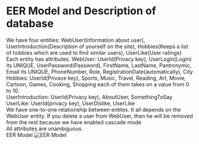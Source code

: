# EER Model and Description of database
We have four entities: WebUser(Information about user), UserIntroduction(Description of yourself on the site), Hobbies(Keeps a list of hobbies which are used to find similar users), UserLike(User ratings)  
Each entity has attributes.
WebUser: UserId(Privacy key), UserLogin(Login) its UNIQUE, UserPassword(Password), FirstName, LastName, Pantronymic, Email its UNIQUE, PhoneNumber, Role, RegistrationDate(automatically), City  
Hobbies: UserId(Privace key), Sports, Music, Travel, Reading, Art, Movie, Cartoon, Games, Cooking, Shopping each of them takes on a value from 0 to 10.  
UserIntroduction: UserId(Privacy key), AboutUser, SomethingToSay  
UserLike: UserId(privacy key), UserDislike, UserLike  
We have one-to-one relationship between entites. It all depends on the WebUser entity. If you delete a user from WebUser, then he will be removed from the rest because we have enabled cascade mode  
All attributes are unambiguous.  
EER Model
![EER Model](https://github.com/Erkobrax/WEBProject/raw/main/docs/images/EERDiagram.png)
